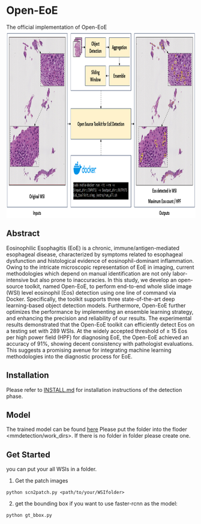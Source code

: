# Open-EoE
The official implementation of Open-EoE
<img src='doc/overview.png' align="center" height="500px">

## Abstract
Eosinophilic Esophagitis (EoE) is a chronic, immune/antigen-mediated esophageal disease, characterized by symptoms related to esophageal dysfunction and histological evidence of eosinophil-dominant inflammation. Owing to the intricate microscopic representation of EoE in imaging, current methodologies which depend on manual identification are not only labor-intensive but also prone to inaccuracies. In this study, we develop an open-source toolkit, named Open-EoE, to perform end-to-end whole slide image (WSI) level eosinophil (Eos) detection using one line of command via Docker. Specifically, the toolkit supports three state-of-the-art deep learning-based object detection models. Furthermore, Open-EoE further optimizes the performance by implementing an ensemble learning strategy, and enhancing the precision and reliability of our results. The experimental results demonstrated that the Open-EoE toolkit can efficiently detect Eos on a testing set with 289 WSIs. At the widely accepted threshold of ≥ 15 Eos per high power field (HPF) for diagnosing EoE, the Open-EoE achieved an accuracy of 91%, showing decent consistency with pathologist evaluations. This suggests a promising avenue for integrating machine learning methodologies into the diagnostic process for EoE.

## Installation
Please refer to [INSTALL.md](doc/INSTALL.md) for installation instructions of the detection phase.

## Model
The trained model can be found [here](https://drive.google.com/drive/folders/1_rKfvtnVKZWWacE3peFIzr3EQx2JQyF-?usp=drive_link)
Please put the folder into the floder <mmdetection/work_dirs>. If there is no folder in folder <mmdetection> please create one.

## Get Started
you can put your all WSIs in a folder.
1. Get the patch images
~~~
python scn2patch.py <path/to/your/WSIfolder>
~~~
2. get the bounding box
if you want to use faster-rcnn as the model:
~~~
python gt_bbox.py 
~~~

